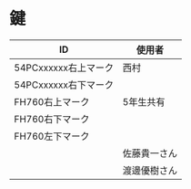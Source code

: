 <!-- -*- Coding: utf-8 -*- -->
<!-- > pandoc key.md --include-in-header=header.txt -s -o key.html -->

# 鍵

| ID | 使用者  |
|--|--|
| 54PCxxxxxx右上マーク | 西村 |
| 54PCxxxxxx右下マーク | |
| FH760右上マーク | 5年生共有 |
| FH760右下マーク | |
| FH760左下マーク | |
|  | 佐藤貴一さん |
|  | 渡邊優樹さん |
